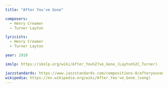```yaml
---
title: "After You've Gone"

composers:
  - Henry Creamer
  - Turner Layton

lyricists:
  - Henry Creamer
  - Turner Layton

year: 1918

imslp: https://imslp.org/wiki/After_You%27ve_Gone_(Layton%2C_Turner)

jazzstandards: https://www.jazzstandards.com/compositions-0/afteryouvegone.htm
wikipedia: https://en.wikipedia.org/wiki/After_You've_Gone_(song)
---
```

